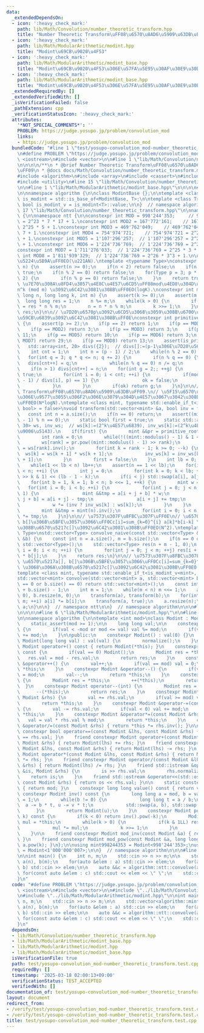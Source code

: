 ```yaml
---
data:
  _extendedDependsOn:
  - icon: ':heavy_check_mark:'
    path: lib/Math/Convolution/number_theoretic_transform.hpp
    title: "Number Theoretic Transform\uFF08\u6570\u8AD6\u5909\u63DB\uFF09"
  - icon: ':heavy_check_mark:'
    path: lib/Math/ModularArithmetic/modint.hpp
    title: "Modint\u69CB\u9020\u4F53"
  - icon: ':heavy_check_mark:'
    path: lib/Math/ModularArithmetic/modint_base.hpp
    title: "Modint\u69CB\u9020\u4F53\u306E\u57FA\u5E95\u30AF\u30E9\u30B9"
  - icon: ':heavy_check_mark:'
    path: lib/Math/ModularArithmetic/modint_base.hpp
    title: "Modint\u69CB\u9020\u4F53\u306E\u57FA\u5E95\u30AF\u30E9\u30B9"
  _extendedRequiredBy: []
  _extendedVerifiedWith: []
  _isVerificationFailed: false
  _pathExtension: cpp
  _verificationStatusIcon: ':heavy_check_mark:'
  attributes:
    '*NOT_SPECIAL_COMMENTS*': ''
    PROBLEM: https://judge.yosupo.jp/problem/convolution_mod
    links:
    - https://judge.yosupo.jp/problem/convolution_mod
  bundledCode: "#line 1 \"test/yosupo-convolution_mod-number_theoretic_transform.test.cpp\"\
    \n#define PROBLEM \"https://judge.yosupo.jp/problem/convolution_mod\"\n\n#include\
    \ <iostream>\n#include <vector>\n\n#line 1 \"lib/Math/Convolution/number_theoretic_transform.hpp\"\
    \n\n\n\n/**\n * @brief Number Theoretic Transform\uFF08\u6570\u8AD6\u5909\u63DB\
    \uFF09\n * @docs docs/Math/Convolution/number_theoretic_transform.md\n */\n\n\
    #include <algorithm>\n#include <array>\n#include <cassert>\n#include <type_traits>\n\
    #include <utility>\n#line 15 \"lib/Math/Convolution/number_theoretic_transform.hpp\"\
    \n\n#line 1 \"lib/Math/ModularArithmetic/modint_base.hpp\"\n\n\n\n#line 5 \"lib/Math/ModularArithmetic/modint_base.hpp\"\
    \n\nnamespace algorithm {\n\nclass ModintBase {};\n\ntemplate <class T>\nusing\
    \ is_modint = std::is_base_of<ModintBase, T>;\n\ntemplate <class T>\ninline constexpr\
    \ bool is_modint_v = is_modint<T>::value;\n\n}  // namespace algorithm\n\n\n#line\
    \ 17 \"lib/Math/Convolution/number_theoretic_transform.hpp\"\n\nnamespace algorithm\
    \ {\n\nnamespace ntt {\n\nconstexpr int MOD = 998'244'353;     // 998'244'353\
    \ = 2^23 * 7 * 17 + 1.\nconstexpr int MOD2 = 167'772'161;    // 167'772'161 =\
    \ 2^25 * 5 + 1.\nconstexpr int MOD3 = 469'762'049;    // 469'762'049 = 2^26 *\
    \ 7 + 1.\nconstexpr int MOD4 = 754'974'721;    // 754'974'721 = 2^24 * 3^2 * 5\
    \ + 1.\nconstexpr int MOD5 = 1'107'296'257;  // 1'107'296'257 = 2^25 * 3 * 11\
    \ + 1.\nconstexpr int MOD6 = 1'224'736'769;  // 1'224'736'769 = 2^24 * 73 + 1.\n\
    constexpr int MOD7 = 1'711'276'033;  // 1'224'736'769 = 2^25 * 3 * 17 + 1.\nconstexpr\
    \ int MOD8 = 1'811'939'329;  // 1'224'736'769 = 2^26 * 3^3 + 1.\n\n// \u7D20\u6570\
    \u5224\u5B9A\uFF0EO(\u221AN).\ntemplate <typename Type>\nconstexpr bool is_prime(Type\
    \ n) {\n    assert(n >= 0);\n    if(n < 2) return false;\n    if(n == 2) return\
    \ true;\n    if(n % 2 == 0) return false;\n    for(Type p = 3; p * p <= n; p +=\
    \ 2) {\n        if(n % p == 0) return false;\n    }\n    return true;\n}\n\n//\
    \ \u7E70\u308A\u8FD4\u3057\u4E8C\u4E57\u6CD5\uFF08mod\u4ED8\u304D\uFF09\uFF0E\
    n^k (mod m) \u3092\u6C42\u3081\u308B\uFF0EO(logK).\nconstexpr int mod_pow(long\
    \ long n, long long k, int m) {\n    assert(k >= 0);\n    assert(m >= 1);\n  \
    \  long long res = 1;\n    n %= m;\n    while(k > 0) {\n        if(k & 1LL) res\
    \ = res * n % m;\n        n = n * n % m;\n        k >>= 1;\n    }\n    return\
    \ res;\n}\n\n// \u7D20\u6570p\u3092\u6CD5\u3068\u3059\u308B\u6700\u5C0F\u306E\u539F\
    \u59CB\u6839\u3092\u6C42\u3081\u308B\uFF0E\nconstexpr int primitive_root(int p)\
    \ {\n    assert(p >= 2);\n    if(p == 2) return 1;\n    if(p == MOD) return 3;\n\
    \    if(p == MOD2) return 3;\n    if(p == MOD3) return 3;\n    if(p == MOD4) return\
    \ 11;\n    if(p == MOD5) return 10;\n    if(p == MOD6) return 3;\n    if(p ==\
    \ MOD7) return 29;\n    if(p == MOD8) return 13;\n    assert(is_prime(p));\n \
    \   std::array<int, 20> divs({2});  // divs[]:=(p-1\u306E\u7D20\u56E0\u6570).\n\
    \    int cnt = 1;\n    int n = (p - 1) / 2;\n    while(n % 2 == 0) n /= 2;\n \
    \   for(int q = 3; q * q <= n; q += 2) {\n        if(n % q == 0) {\n         \
    \   divs[cnt++] = q;\n            while(n % q == 0) n /= q;\n        }\n    }\n\
    \    if(n > 1) divs[cnt++] = n;\n    for(int g = 2;; ++g) {\n        bool ok =\
    \ true;\n        for(int i = 0; i < cnt; ++i) {\n            if(mod_pow(g, (p\
    \ - 1) / divs[i], p) == 1) {\n                ok = false;\n                break;\n\
    \            }\n        }\n        if(ok) return g;\n    }\n}\n\n// Number Theoretic\
    \ Transform\uFF08\u6570\u8AD6\u5909\u63DB\uFF09.\n// \u5F15\u6570\u306E\u6570\u5217\
    \u306E\u9577\u3055\u306F2\u306E\u3079\u304D\u4E57\u3067\u3042\u308B\u3053\u3068\
    \uFF0EO(N*logN).\ntemplate <class mint, typename std::enable_if_t<is_modint_v<mint>,\
    \ bool> = false>\nvoid transform(std::vector<mint> &a, bool inv = false) {\n \
    \   const int n = a.size();\n    if(n == 0) return;\n    assert((mint::modulus()\
    \ - 1) % n == 0);\n    static bool first = true;\n    static std::array<mint,\
    \ 30> ws, inv_ws;  // ws[k]:=(2^k\u4E57\u6839), inv_ws[k]:=(2^k\u4E57\u6839\u306E\
    \u9006\u5143).\n    if(first) {\n        mint &&pr = primitive_root(mint::modulus());\n\
    \        int rank = 0;\n        while(!((mint::modulus() - 1) & 1 << rank)) rank++;\n\
    \        ws[rank] = pr.pow((mint::modulus() - 1) >> rank);\n        inv_ws[rank]\
    \ = ws[rank].inv();\n        for(int k = rank - 1; k >= 0; --k) {\n          \
    \  ws[k] = ws[k + 1] * ws[k + 1];\n            inv_ws[k] = inv_ws[k + 1] * inv_ws[k\
    \ + 1];\n        }\n        first = false;\n    }\n    int lb = 0;  // lb:=log2(n).\n\
    \    while(1 << lb < n) lb++;\n    assert(n == 1 << lb);\n    for(int i = 0; i\
    \ < n; ++i) {\n        int j = 0;\n        for(int k = 0; k < lb; ++k) j |= (i\
    \ >> k & 1) << (lb - 1 - k);\n        if(i < j) std::swap(a[i], a[j]);\n    }\n\
    \    for(int b = 1, k = 1; b < n; b <<= 1, ++k) {\n        mint w = 1;\n     \
    \   for(int i = 0; i < b; ++i) {\n            for(int j = 0; j < n; j += b <<\
    \ 1) {\n                mint &&tmp = a[i + j + b] * w;\n                a[i +\
    \ j + b] = a[i + j] - tmp;\n                a[i + j] += tmp;\n            }\n\
    \            w *= (inv ? inv_ws[k] : ws[k]);\n        }\n    }\n    if(inv) {\n\
    \        mint &&tmp = mint(n).inv();\n        for(int i = 0; i < n; ++i) a[i]\
    \ *= tmp;\n    }\n}\n\n// \u7573\u307F\u8FBC\u307F\uFF0E\n// \u6570\u5217a[],\
    \ b[]\u306B\u5BFE\u3057\u3066\uFF0Cc[i]=sum_{k=0}^{i} a[k]*b[i-k] \u3068\u306A\
    \u308B\u6570\u5217c[]\u3092\u6C42\u3081\u308B\uFF0EO(N^2).\ntemplate <typename\
    \ Type>\nstd::vector<Type> convolve_naive(const std::vector<Type> &a, const std::vector<Type>\
    \ &b) {\n    const int n = a.size(), m = b.size();\n    if(n == 0 or m == 0) return\
    \ std::vector<Type>();\n    std::vector<Type> res(n + m - 1, 0);\n    for(int\
    \ i = 0; i < n; ++i) {\n        for(int j = 0; j < m; ++j) res[i + j] += a[i]\
    \ * b[j];\n    }\n    return res;\n}\n\n// \u7573\u307F\u8FBC\u307F\uFF0E\n//\
    \ \u6570\u5217a[], b[]\u306B\u5BFE\u3057\u3066\uFF0Cc[i]=sum_{k=0}^{i} a[k]*b[i-k]\
    \ \u3068\u306A\u308B\u6570\u5217c[]\u3092\u6C42\u3081\u308B\uFF0EO(N*logN).\n\
    template <class mint, typename std::enable_if_t<is_modint_v<mint>, bool> = false>\n\
    std::vector<mint> convolve(std::vector<mint> a, std::vector<mint> b) {\n    if(a.size()\
    \ == 0 or b.size() == 0) return std::vector<mint>();\n    const int n = a.size()\
    \ + b.size() - 1;\n    int m = 1;\n    while(m < n) m <<= 1;\n    a.resize(m,\
    \ 0), b.resize(m, 0);\n    transform(a), transform(b);\n    for(int i = 0; i <\
    \ m; ++i) a[i] *= b[i];\n    transform(a, true);\n    a.resize(n);\n    return\
    \ a;\n}\n\n}  // namespace ntt\n\n}  // namespace algorithm\n\n\n#line 1 \"lib/Math/ModularArithmetic/modint.hpp\"\
    \n\n\n\n#line 6 \"lib/Math/ModularArithmetic/modint.hpp\"\n\n#line 8 \"lib/Math/ModularArithmetic/modint.hpp\"\
    \n\nnamespace algorithm {\n\ntemplate <int mod>\nclass Modint : ModintBase {\n\
    \    static_assert(mod >= 1);\n\n    long long val;\n\n    constexpr void normalize()\
    \ {\n        if(val < -mod or mod <= val) val %= mod;\n        if(val < 0) val\
    \ += mod;\n    }\n\npublic:\n    constexpr Modint() : val(0) {}\n    constexpr\
    \ Modint(long long val) : val(val) {\n        normalize();\n    }\n\n    constexpr\
    \ Modint operator+() const { return Modint(*this); }\n    constexpr Modint operator-()\
    \ const {\n        if(val == 0) Modint();\n        Modint res = *this;\n     \
    \   res.val = mod - res.val;\n        return res;\n    }\n    constexpr Modint\
    \ &operator++() {\n        val++;\n        if(val == mod) val = 0;\n        return\
    \ *this;\n    }\n    constexpr Modint &operator--() {\n        if(val == 0) val\
    \ = mod;\n        val--;\n        return *this;\n    }\n    constexpr Modint operator++(int)\
    \ {\n        Modint res = *this;\n        ++(*this);\n        return res;\n  \
    \  }\n    constexpr Modint operator--(int) {\n        Modint res = *this;\n  \
    \      --(*this);\n        return res;\n    }\n    constexpr Modint &operator+=(const\
    \ Modint &rhs) {\n        val += rhs.val;\n        if(val >= mod) val -= mod;\n\
    \        return *this;\n    }\n    constexpr Modint &operator-=(const Modint &rhs)\
    \ {\n        val -= rhs.val;\n        if(val < 0) val += mod;\n        return\
    \ *this;\n    }\n    constexpr Modint &operator*=(const Modint &rhs) {\n     \
    \   val = val * rhs.val % mod;\n        return *this;\n    }\n    constexpr Modint\
    \ &operator/=(const Modint &rhs) { return *this *= rhs.inv(); }\n\n    friend\
    \ constexpr bool operator==(const Modint &lhs, const Modint &rhs) { return lhs.val\
    \ == rhs.val; }\n    friend constexpr Modint operator+(const Modint &lhs, const\
    \ Modint &rhs) { return Modint(lhs) += rhs; }\n    friend constexpr Modint operator-(const\
    \ Modint &lhs, const Modint &rhs) { return Modint(lhs) -= rhs; }\n    friend constexpr\
    \ Modint operator*(const Modint &lhs, const Modint &rhs) { return Modint(lhs)\
    \ *= rhs; }\n    friend constexpr Modint operator/(const Modint &lhs, const Modint\
    \ &rhs) { return Modint(lhs) /= rhs; }\n    friend std::istream &operator>>(std::istream\
    \ &is, Modint &rhs) {\n        is >> rhs.val;\n        rhs.normalize();\n    \
    \    return is;\n    }\n    friend std::ostream &operator<<(std::ostream &os,\
    \ const Modint &rhs) { return os << rhs.val; }\n\n    static constexpr int modulus()\
    \ { return mod; }\n    constexpr long long value() const { return val; }\n   \
    \ constexpr Modint inv() const {\n        long long a = mod, b = val, u = 0, v\
    \ = 1;\n        while(b != 0) {\n            long long t = a / b;\n          \
    \  a -= b * t, u -= v * t;\n            std::swap(a, b), std::swap(u, v);\n  \
    \      }\n        return Modint(u);\n    }\n    constexpr Modint pow(long long\
    \ k) const {\n        if(k < 0) return inv().pow(-k);\n        Modint res = 1,\
    \ mul = *this;\n        while(k > 0) {\n            if(k & 1LL) res *= mul;\n\
    \            mul *= mul;\n            k >>= 1;\n        }\n        return res;\n\
    \    }\n\n    friend constexpr Modint mod_inv(const Modint &a) { return a.inv();\
    \ }\n    friend constexpr Modint mod_pow(const Modint &a, long long k) { return\
    \ a.pow(k); }\n};\n\nusing mint998244353 = Modint<998'244'353>;\nusing mint1000000007\
    \ = Modint<1'000'000'007>;\n\n}  // namespace algorithm\n\n\n#line 8 \"test/yosupo-convolution_mod-number_theoretic_transform.test.cpp\"\
    \n\nint main() {\n    int n, m;\n    std::cin >> n >> m;\n\n    std::vector<algorithm::mint998244353>\
    \ a(n), b(m);\n    for(auto &elem : a) std::cin >> elem;\n    for(auto &elem :\
    \ b) std::cin >> elem;\n\n    auto &&c = algorithm::ntt::convolve(a, b);\n   \
    \ for(const auto &elem : c) std::cout << elem << \" \";\n    std::cout << std::endl;\n\
    }\n"
  code: "#define PROBLEM \"https://judge.yosupo.jp/problem/convolution_mod\"\n\n#include\
    \ <iostream>\n#include <vector>\n\n#include \"../lib/Math/Convolution/number_theoretic_transform.hpp\"\
    \n#include \"../lib/Math/ModularArithmetic/modint.hpp\"\n\nint main() {\n    int\
    \ n, m;\n    std::cin >> n >> m;\n\n    std::vector<algorithm::mint998244353>\
    \ a(n), b(m);\n    for(auto &elem : a) std::cin >> elem;\n    for(auto &elem :\
    \ b) std::cin >> elem;\n\n    auto &&c = algorithm::ntt::convolve(a, b);\n   \
    \ for(const auto &elem : c) std::cout << elem << \" \";\n    std::cout << std::endl;\n\
    }\n"
  dependsOn:
  - lib/Math/Convolution/number_theoretic_transform.hpp
  - lib/Math/ModularArithmetic/modint_base.hpp
  - lib/Math/ModularArithmetic/modint.hpp
  - lib/Math/ModularArithmetic/modint_base.hpp
  isVerificationFile: true
  path: test/yosupo-convolution_mod-number_theoretic_transform.test.cpp
  requiredBy: []
  timestamp: '2025-03-18 02:00:13+09:00'
  verificationStatus: TEST_ACCEPTED
  verifiedWith: []
documentation_of: test/yosupo-convolution_mod-number_theoretic_transform.test.cpp
layout: document
redirect_from:
- /verify/test/yosupo-convolution_mod-number_theoretic_transform.test.cpp
- /verify/test/yosupo-convolution_mod-number_theoretic_transform.test.cpp.html
title: test/yosupo-convolution_mod-number_theoretic_transform.test.cpp
---
```

